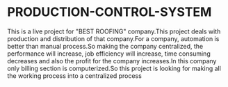 # PRODUCTION-CONTROL-SYSTEM
This is a live project for "BEST ROOFING" company.This project deals with production and distribution of that company.For a company, automation is better than manual process.So making the company centralized, the performance will increase, job efficiency will increase, time consuming decreases and also the profit for the company increases.In this company only billing section is computerized.So this project is looking for making all the working process into a centralized process
